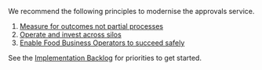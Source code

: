 We recommend the following principles to modernise the approvals service.

1. [Measure for outcomes not partial processes](https://docs.google.com/presentation/d/10BgnwSQVVmMO965Fh8MXaPdlqdxOkhvmXdBCTIrlcW8/edit#slide=id.g8f9dd4b69e_7_179)
1. [Operate and invest across silos](https://docs.google.com/presentation/d/10BgnwSQVVmMO965Fh8MXaPdlqdxOkhvmXdBCTIrlcW8/edit#slide=id.g8f9dd4b69e_7_187)
1. [Enable Food Business Operators to succeed safely](https://docs.google.com/presentation/d/10BgnwSQVVmMO965Fh8MXaPdlqdxOkhvmXdBCTIrlcW8/edit#slide=id.g8f9dd4b69e_7_195)

See the [Implementation Backlog](implementation-backlog) for priorities to get started.

